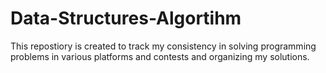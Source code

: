 # Data-Structures-Algortihm
This repostiory is created to track my consistency in solving programming problems in various platforms and contests and organizing my solutions.
